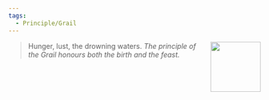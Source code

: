 ```yaml
---
tags:
  - Principle/Grail
---
```


<div style="float: right; padding-left: 10px;"><img src="/Principles/files/grail.png" width=100 style="margin:0" /></div>

> Hunger, lust, the drowning waters. *The principle of the Grail honours both the birth and the feast.*
